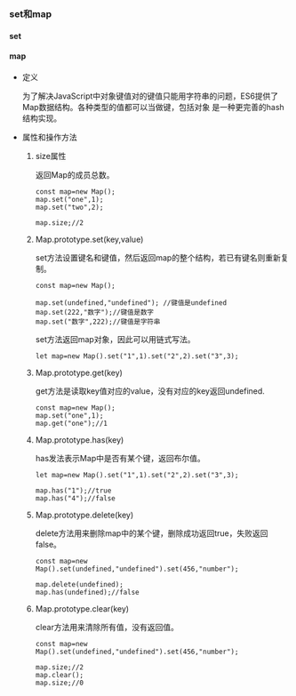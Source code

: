 ### set和map

#### set

#### map 

  * 定义
    
    为了解决JavaScript中对象键值对的键值只能用字符串的问题，ES6提供了Map数据结构。各种类型的值都可以当做键，包括对象 是一种更完善的hash结构实现。
    
  * 属性和操作方法 
  
    1. size属性

       返回Map的成员总数。
       
       ``` 
       const map=new Map();
       map.set("one",1);
       map.set("two",2);
       
       map.size;//2
       ``` 
       
    2. Map.prototype.set(key,value) 
       
       set方法设置键名和键值，然后返回map的整个结构，若已有键名则重新复制。
       
       ``` 
       const map=new Map();
       
       map.set(undefined,"undefined"); //键值是undefined
       map.set(222,"数字");//键值是数字
       map.set("数字",222);//键值是字符串
       ```
       
       set方法返回map对象，因此可以用链式写法。
       
       ``` 
       let map=new Map().set("1",1).set("2",2).set("3",3);
       ```
    
    3. Map.prototype.get(key) 
    
       get方法是读取key值对应的value，没有对应的key返回undefined.
       
       ``` 
       const map=new Map();
       map.set("one",1);
       map.get("one");//1
       ```
       
    4. Map.prototype.has(key)
       
       has发法表示Map中是否有某个键，返回布尔值。
       
       ``` 
       let map=new Map().set("1",1).set("2",2).set("3",3);
       
       map.has("1");//true
       map.has("4");//false
       
       ```
       
    5. Map.prototype.delete(key) 
    
       delete方法用来删除map中的某个键，删除成功返回true，失败返回false。
       
       ``` 
       const map=new Map().set(undefined,"undefined").set(456,"number");
       
       map.delete(undefined);
       map.has(undefined);//false
       ```
       
    6. Map.prototype.clear(key) 
       
       clear方法用来清除所有值，没有返回值。
       
       ``` 
       const map=new Map().set(undefined,"undefined").set(456,"number");
       
       map.size;//2
       map.clear();
       map.size;//0
       ```
  
    
    
